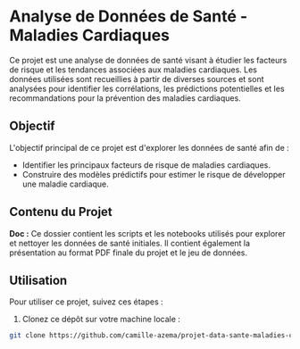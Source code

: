 # Analyse de Données de Santé - Maladies Cardiaques

Ce projet est une analyse de données de santé visant à étudier les facteurs de risque et les tendances associées aux maladies cardiaques. Les données utilisées sont recueillies à partir de diverses sources et sont analysées pour identifier les corrélations, les prédictions potentielles et les recommandations pour la prévention des maladies cardiaques.

## Objectif

L'objectif principal de ce projet est d'explorer les données de santé afin de :

- Identifier les principaux facteurs de risque de maladies cardiaques.
- Construire des modèles prédictifs pour estimer le risque de développer une maladie cardiaque.

## Contenu du Projet

**Doc :** Ce dossier contient les scripts et les notebooks utilisés pour explorer et nettoyer les données de santé initiales. Il contient également la présentation au format PDF finale du projet et le jeu de données.


## Utilisation

Pour utiliser ce projet, suivez ces étapes :

1. Clonez ce dépôt sur votre machine locale :

```bash
git clone https://github.com/camille-azema/projet-data-sante-maladies-cardiaques.git
